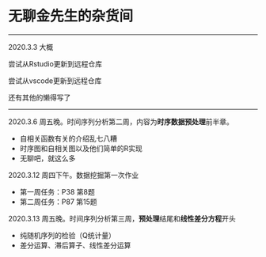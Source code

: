 无聊金先生的杂货间
======
***
2020.3.3 大概

尝试从Rstudio更新到远程仓库

尝试从vscode更新到远程仓库

还有其他的懒得写了

***

2020.3.6 周五晚。时间序列分析第二周，内容为**时序数据预处理**前半章。

- 自相关函数有关的介绍乱七八糟
- 时序图和自相关图以及他们简单的R实现
- 无聊吧，就这么多

2020.3.12 周四下午。数据挖掘第一次作业

- 第一周任务：P38 第8题
- 第二周任务：P87 第15题

2020.3.13 周五晚。时间序列分析第三周，**预处理**结尾和**线性差分方程**开头

- 纯随机序列的检验（Q统计量）
- 差分运算、滞后算子、线性差分运算

